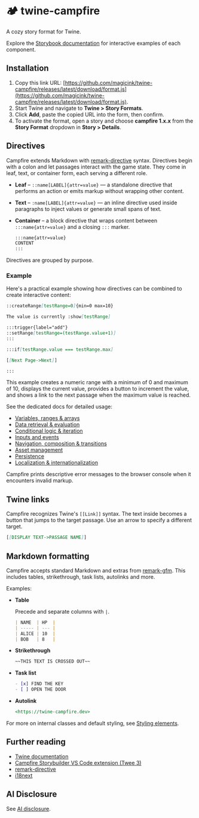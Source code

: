 # 🏕️ twine-campfire

A cozy story format for Twine.

Explore the [Storybook documentation](https://magicink.github.io/twine-campfire) for interactive examples of each component.

## Installation

1. Copy this link URL: [https://github.com/magicink/twine-campfire/releases/latest/download/format.js](https://github.com/magicink/twine-campfire/releases/latest/download/format.js).
2. Start Twine and navigate to **Twine > Story Formats**.
3. Click **Add**, paste the copied URL into the form, then confirm.
4. To activate the format, open a story and choose **campfire 1.x.x** from the **Story Format** dropdown in **Story > Details**.

## Directives

Campfire extends Markdown with
[remark-directive](https://github.com/remarkjs/remark-directive) syntax.
Directives begin with a colon and let passages interact with the game state.
They come in leaf, text, or container form, each serving a different role.

- **Leaf** – `::name[LABEL]{attr=value}` — a standalone directive that performs an action or emits markup without wrapping other content.
- **Text** – `:name[LABEL]{attr=value}` — an inline directive used inside paragraphs to inject values or generate small spans of text.
- **Container** – a block directive that wraps content between `:::name{attr=value}` and a closing `:::` marker.

  ```md
  :::name{attr=value}
  CONTENT
  :::
  ```

Directives are grouped by purpose.

### Example

Here's a practical example showing how directives can be combined to create interactive content:

```md
::createRange[testRange=0]{min=0 max=10}

The value is currently :show[testRange]

:::trigger{label="add"}
::setRange[testRange=(testRange.value+1)]
:::

:::if[testRange.value === testRange.max]

[[Next Page->Next]]

:::
```

This example creates a numeric range with a minimum of 0 and maximum of 10, displays the current value, provides a button to increment the value, and shows a link to the next passage when the maximum value is reached.

See the dedicated docs for detailed usage:

- [Variables, ranges & arrays](docs/directives/variables-and-state.md)
- [Data retrieval & evaluation](docs/directives/data-retrieval.md)
- [Conditional logic & iteration](docs/directives/conditional-logic-and-iteration.md)
- [Inputs and events](docs/directives/inputs-and-events.md)
- [Navigation, composition & transitions](docs/directives/navigation-composition.md)
- [Asset management](docs/directives/asset-management.md)
- [Persistence](docs/directives/persistence.md)
- [Localization & internationalization](docs/directives/localization.md)

Campfire prints descriptive error messages to the browser console when it encounters invalid markup.

## Twine links

Campfire recognizes Twine's `[[Link]]` syntax. The text inside becomes a
button that jumps to the target passage. Use an arrow to specify a different
target.

```md
[[DISPLAY TEXT->PASSAGE NAME]]
```

## Markdown formatting

Campfire accepts standard Markdown and extras from
[remark-gfm](https://github.com/remarkjs/remark-gfm). This includes tables,
strikethrough, task lists, autolinks and more.

Examples:

- **Table**

  Precede and separate columns with `|`.

  ```md
  | NAME  | HP  |
  | ----- | --- |
  | ALICE | 10  |
  | BOB   | 8   |
  ```

- **Strikethrough**

  ```md
  ~~THIS TEXT IS CROSSED OUT~~
  ```

- **Task list**

  ```md
  - [x] FIND THE KEY
  - [ ] OPEN THE DOOR
  ```

- **Autolink**

  ```md
  <https://twine-campfire.dev>
  ```

For more on internal classes and default styling, see [Styling elements](docs/styling-elements.md).

## Further reading

- [Twine documentation](https://twinery.org/)
- [Campfire Storybuilder VS Code extension (Twee 3)](docs/campfire-storybuilder.md)
- [remark-directive](https://github.com/remarkjs/remark-directive)
- [i18next](https://www.i18next.com/)

## AI Disclosure

See [AI disclosure](docs/ai-disclosure.md).
